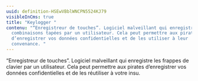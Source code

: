 ```yaml
---
uuid: definition-HSEwVBblWNCPN5524KJ79
visibleInCms: true
title: "Keylogger "
contenu: "“Enregistreur de touches”. Logiciel malveillant qui enregistre les
  combinaisons tapées par un utilisateur. Cela peut permettre aux pirates
  d’enregistrer vos données confidentielles et de les utiliser à leur
  convenance. "
---
```

<!--StartFragment-->

“Enregistreur de touches”. Logiciel malveillant qui enregistre les frappes de clavier par un utilisateur. Cela peut permettre aux pirates d’enregistrer vos données confidentielles et de les réutiliser à votre insu.

<!--EndFragment-->